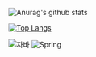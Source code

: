 ![Anurag's github stats](https://github-readme-stats.vercel.app/api?username=HongHyeYoung)

[![Top Langs](https://github-readme-stats.vercel.app/api/top-langs/?username=delay-100&layout=compact)](https://github.com/HongHyeYoung/github-readme-stats)


![자바](https://img.shields.io/badge/-자바-007396?style=flat&logo=Java&logoColor=ffffff)
![Spring](https://img.shields.io/badge/-Spring-6DB33F?style=for-the-badge&logo=Spring&logoColor=white)
